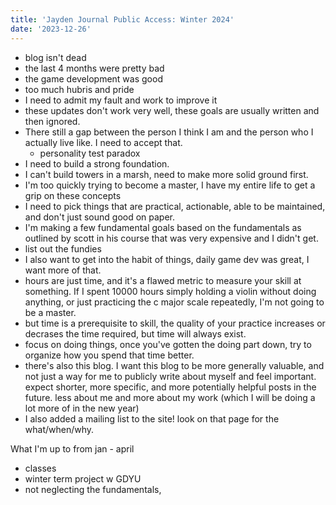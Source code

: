 ```yaml
---
title: 'Jayden Journal Public Access: Winter 2024'
date: '2023-12-26'
---
```


- blog isn't dead
- the last 4 months were pretty bad
- the game development was good
- too much hubris and pride
- I need to admit my fault and work to improve it
- these updates don't work very well, these goals are usually written and then ignored.
- There still a gap between the person I think I am and the person who I actually live like. I need to accept that.
  - personality test paradox
- I need to build a strong foundation.
- I can't build towers in a marsh, need to make more solid ground first.
- I'm too quickly trying to become a master, I have my entire life to get a grip on these concepts
- I need to pick things that are practical, actionable, able to be maintained, and don't just sound good on paper.
- I'm making a few fundamental goals based on the fundamentals as outlined by scott in his course that was very expensive and I didn't get.
- list out the fundies
- I also want to get into the habit of things, daily game dev was great, I want more of that.
- hours are just time, and it's a flawed metric to measure your skill at something. If I spent 10000 hours simply holding a violin without doing anything, or just practicing the c major scale repeatedly, I'm not going to be a master.
- but time is a prerequisite to skill, the quality of your practice increases or decrases the time required, but time will always exist.
- focus on doing things, once you've gotten the doing part down, try to organize how you spend that time better.
- there's also this blog. I want this blog to be more generally valuable, and not just a way for me to publicly write about myself and feel important. expect shorter, more specific, and more potentially helpful posts in the future. less about me and more about my work (which I will be doing a lot more of in the new year)
- I also added a mailing list to the site! look on that page for the what/when/why.

What I'm up to from jan - april

- classes
- winter term project w GDYU
- not neglecting the fundamentals,

